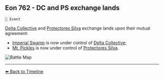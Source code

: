 ## Eon 762 - DC and PS exchange lands

`📅 Event`

[Delta Collective](https://zeithalt.github.io/r/delta_collective.html) and [Protectores Silva](https://zeithalt.github.io/r/protectores_silva.html) exchange lands upon their mutual agreement:
- [Imperial Swamp](https://zeithalt.github.io/r/imperial_swamp.html) is now under control of [Delta Collective](https://zeithalt.github.io/r/delta_collective.html);
- [Mt. Pickles](https://zeithalt.github.io/r/mt_pickles.html) is now under control of [Protectores Silva](https://zeithalt.github.io/r/protectores_silva.html).

![Battle Map](https://zeithalt.github.io/t/m/eon0762.png)



----------
[⬅️ Back to Timeline](https://zeithalt.github.io/t/#eon0762)